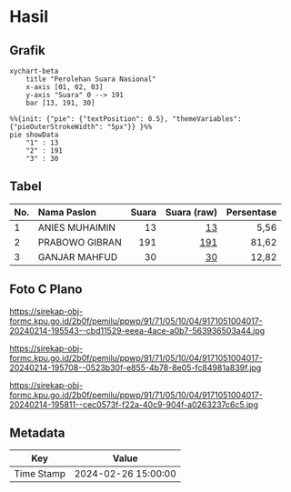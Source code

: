# Hasil

## Grafik

```mermaid
xychart-beta
    title "Perolehan Suara Nasional"
    x-axis [01, 02, 03]
    y-axis "Suara" 0 --> 191
    bar [13, 191, 30]
```

```mermaid
%%{init: {"pie": {"textPosition": 0.5}, "themeVariables": {"pieOuterStrokeWidth": "5px"}} }%%
pie showData
    "1" : 13
    "2" : 191
    "3" : 30
```

## Tabel

| No. | Nama Paslon    | Suara | Suara (raw) | Persentase |
|:--- |:-------------- | -----:| -----------:| ----------:|
| 1   | ANIES MUHAIMIN | 13    | [13][p-1]   | 5,56       |
| 2   | PRABOWO GIBRAN | 191   | [191][p-2]  | 81,62      |
| 3   | GANJAR MAHFUD  | 30    | [30][p-3]   | 12,82      |


[p-1]: https://github.com/gigit-pemilu/pemilu-2024/blob/main/pilpres/hitung-suara/sub/91-papua/sub/71-kota-jayapura/sub/05-heram/sub/1004-yabansai/sub/017-tps/sub/paslon-1.txt
[p-2]: https://github.com/gigit-pemilu/pemilu-2024/blob/main/pilpres/hitung-suara/sub/91-papua/sub/71-kota-jayapura/sub/05-heram/sub/1004-yabansai/sub/017-tps/sub/paslon-2.txt
[p-3]: https://github.com/gigit-pemilu/pemilu-2024/blob/main/pilpres/hitung-suara/sub/91-papua/sub/71-kota-jayapura/sub/05-heram/sub/1004-yabansai/sub/017-tps/sub/paslon-3.txt

## Foto C Plano

https://sirekap-obj-formc.kpu.go.id/2b0f/pemilu/ppwp/91/71/05/10/04/9171051004017-20240214-195543--cbd11529-eeea-4ace-a0b7-563936503a44.jpg

https://sirekap-obj-formc.kpu.go.id/2b0f/pemilu/ppwp/91/71/05/10/04/9171051004017-20240214-195708--0523b30f-e855-4b78-8e05-fc84981a839f.jpg

https://sirekap-obj-formc.kpu.go.id/2b0f/pemilu/ppwp/91/71/05/10/04/9171051004017-20240214-195811--cec0573f-f22a-40c9-904f-a0263237c6c5.jpg


## Metadata

| Key        | Value               |
| ---------- | ------------------- |
| Time Stamp | 2024-02-26 15:00:00 |



